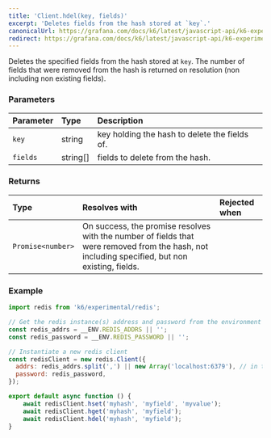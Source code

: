 ```yaml
---
title: 'Client.hdel(key, fields)'
excerpt: 'Deletes fields from the hash stored at `key`.'
canonicalUrl: https://grafana.com/docs/k6/latest/javascript-api/k6-experimental/redis/client/client-hdel/
redirect: https://grafana.com/docs/k6/latest/javascript-api/k6-experimental/redis/client/client-hdel/
---
```


Deletes the specified fields from the hash stored at `key`. The number of fields that were removed from the hash is returned on resolution (non including non existing fields). 

### Parameters

| Parameter | Type     | Description                                   |
| :-------- | :------- | :-------------------------------------------- |
| `key`     | string   | key holding the hash to delete the fields of. |
| `fields`  | string[] | fields to delete from the hash.               |


### Returns

| Type              | Resolves with                                                                                                                                  | Rejected when |
| :---------------- | :--------------------------------------------------------------------------------------------------------------------------------------------- | :------------ |
| `Promise<number>` | On success, the promise resolves with the number of fields that were removed from the hash, not including specified, but non existing, fields. |               |

### Example

<CodeGroup labels={[]}>

```javascript
import redis from 'k6/experimental/redis';

// Get the redis instance(s) address and password from the environment
const redis_addrs = __ENV.REDIS_ADDRS || '';
const redis_password = __ENV.REDIS_PASSWORD || '';

// Instantiate a new redis client
const redisClient = new redis.Client({
  addrs: redis_addrs.split(',') || new Array('localhost:6379'), // in the form of 'host:port', separated by commas
  password: redis_password,
});

export default async function () {
    await redisClient.hset('myhash', 'myfield', 'myvalue');
    await redisClient.hget('myhash', 'myfield');
    await redisClient.hdel('myhash', 'myfield');
}
```

</CodeGroup>